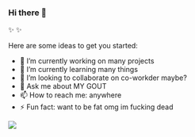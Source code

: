 ### Hi there 👋


 ✨ ✨ 

Here are some ideas to get you started:

- 🔭 I’m currently working on many projects
- 🌱 I’m currently learning many things
- 👯 I’m looking to collaborate on co-workder maybe?
- 💬 Ask me about MY GOUT
- 📫 How to reach me: anywhere
- ⚡ Fun fact: want to be fat omg im fucking dead


![](https://komarev.com/ghpvc/?username=minhhi68)
